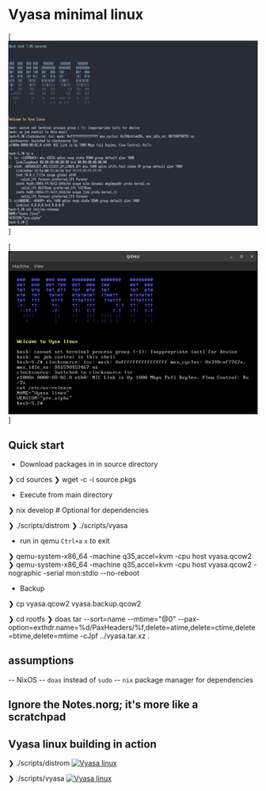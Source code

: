 # Vyasa minimal linux

[![QEMU console](./screens/console.jpg)]

[![QEMU window](./screens/qemu.jpg)]

## Quick start

* Download packages in in source directory

❯ cd sources
❯ wget -c -i source.pkgs

* Execute from main directory

❯ nix develop # Optional for dependencies

❯ ./scripts/distrom
❯ ./scripts/vyasa

* run in qemu
`Ctrl+a` `x` to exit

❯ qemu-system-x86_64 -machine q35,accel=kvm -cpu host vyasa.qcow2
❯ qemu-system-x86_64 -machine q35,accel=kvm -cpu host vyasa.qcow2 -nographic -serial mon:stdio --no-reboot


* Backup

❯ cp vyasa.qcow2 vyasa.backup.qcow2

❯ cd rootfs
❯ doas tar --sort=name --mtime="@0" --pax-option=exthdr.name=%d/PaxHeaders/%f,delete=atime,delete=ctime,delete=btime,delete=mtime -cJpf ../vyasa.tar.xz .

## assumptions

-- NixOS
-- `doas` instead of `sudo`
-- `nix` package manager for dependencies

## Ignore the Notes.norg; it's more like a scratchpad

## Vyasa linux building in action

❯ ./scripts/distrom
[![Vyasa linux](https://asciinema.org/a/85R4jTtjKVRIYXTcKCNq0vzYH.svg)](https://asciinema.org/a/85R4jTtjKVRIYXTcKCNq0vzYH?autoplay=1)

❯ ./scripts/vyasa
[![Vyasa linux](https://asciinema.org/a/85R4jTtjKVRIYXTcKCNq0vzYH.svg)](https://asciinema.org/a/85R4jTtjKVRIYXTcKCNq0vzYH?autoplay=1)
